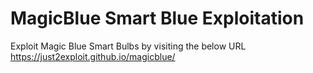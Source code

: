 # MagicBlue Smart Blue Exploitation
Exploit Magic Blue Smart Bulbs by visiting the below URL
https://just2exploit.github.io/magicblue/
